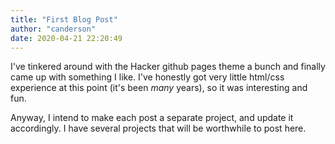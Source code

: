 ```yaml
---
title: "First Blog Post"
author: "canderson"
date: 2020-04-21 22:20:49
---
```


I've tinkered around with the Hacker github pages theme a bunch and
finally came up with something I like. I've honestly got very little
html/css experience at this point (it's been *many* years), so it was
interesting and fun. 

Anyway, I intend to make each post a separate project, and update it
accordingly. I have several projects that will be worthwhile to post
here. 

